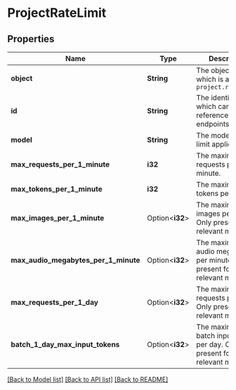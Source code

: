 # ProjectRateLimit

## Properties

Name | Type | Description | Notes
------------ | ------------- | ------------- | -------------
**object** | **String** | The object type, which is always `project.rate_limit` | 
**id** | **String** | The identifier, which can be referenced in API endpoints. | 
**model** | **String** | The model this rate limit applies to. | 
**max_requests_per_1_minute** | **i32** | The maximum requests per minute. | 
**max_tokens_per_1_minute** | **i32** | The maximum tokens per minute. | 
**max_images_per_1_minute** | Option<**i32**> | The maximum images per minute. Only present for relevant models. | [optional]
**max_audio_megabytes_per_1_minute** | Option<**i32**> | The maximum audio megabytes per minute. Only present for relevant models. | [optional]
**max_requests_per_1_day** | Option<**i32**> | The maximum requests per day. Only present for relevant models. | [optional]
**batch_1_day_max_input_tokens** | Option<**i32**> | The maximum batch input tokens per day. Only present for relevant models. | [optional]

[[Back to Model list]](../README.md#documentation-for-models) [[Back to API list]](../README.md#documentation-for-api-endpoints) [[Back to README]](../README.md)


